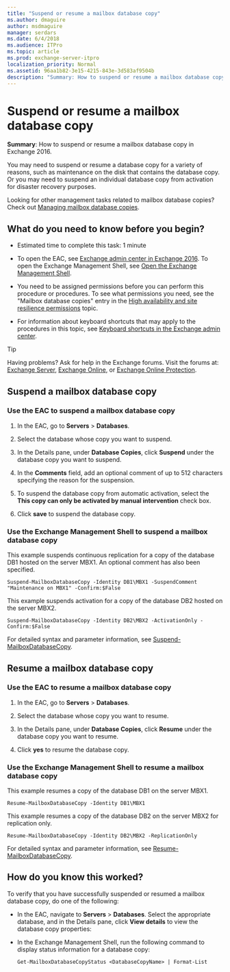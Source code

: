 ```yaml
---
title: "Suspend or resume a mailbox database copy"
ms.author: dmaguire
author: msdmaguire
manager: serdars
ms.date: 6/4/2018
ms.audience: ITPro
ms.topic: article
ms.prod: exchange-server-itpro
localization_priority: Normal
ms.assetid: 96aa1b82-3e15-4215-843e-3d583af9504b
description: "Summary: How to suspend or resume a mailbox database copy in Exchange 2016."
---
```


# Suspend or resume a mailbox database copy

 **Summary**: How to suspend or resume a mailbox database copy in Exchange 2016.
  
You may need to suspend or resume a database copy for a variety of reasons, such as maintenance on the disk that contains the database copy. Or you may need to suspend an individual database copy from activation for disaster recovery purposes.
  
Looking for other management tasks related to mailbox database copies? Check out [Managing mailbox database copies](http://technet.microsoft.com/library/06df16b4-f209-4d3a-8c68-0805c745f9b2.aspx).
  
## What do you need to know before you begin?

- Estimated time to complete this task: 1 minute
    
- To open the EAC, see [Exchange admin center in Exchange 2016](../../architecture/client-access/exchange-admin-center.md). To open the Exchange Management Shell, see [Open the Exchange Management Shell](http://technet.microsoft.com/library/63976059-25f8-4b4f-b597-633e78b803c0.aspx).
    
- You need to be assigned permissions before you can perform this procedure or procedures. To see what permissions you need, see the "Mailbox database copies" entry in the [High availability and site resilience permissions](../../permissions/feature-permissions/ha-permissions.md) topic. 
    
- For information about keyboard shortcuts that may apply to the procedures in this topic, see [Keyboard shortcuts in the Exchange admin center](../../about-documentation/exchange-admin-center-keyboard-shortcuts.md).
    
> [!TIP]
> Having problems? Ask for help in the Exchange forums. Visit the forums at: [Exchange Server](https://go.microsoft.com/fwlink/p/?linkId=60612), [Exchange Online](https://go.microsoft.com/fwlink/p/?linkId=267542), or [Exchange Online Protection](https://go.microsoft.com/fwlink/p/?linkId=285351). 
  
## Suspend a mailbox database copy

### Use the EAC to suspend a mailbox database copy

1. In the EAC, go to **Servers** \> **Databases**.
    
2. Select the database whose copy you want to suspend.
    
3. In the Details pane, under **Database Copies**, click **Suspend** under the database copy you want to suspend. 
    
4. In the **Comments** field, add an optional comment of up to 512 characters specifying the reason for the suspension. 
    
5. To suspend the database copy from automatic activation, select the **This copy can only be activated by manual intervention** check box. 
    
6. Click **save** to suspend the database copy. 
    
### Use the Exchange Management Shell to suspend a mailbox database copy

This example suspends continuous replication for a copy of the database DB1 hosted on the server MBX1. An optional comment has also been specified.
  
```
Suspend-MailboxDatabaseCopy -Identity DB1\MBX1 -SuspendComment "Maintenance on MBX1" -Confirm:$False
```

This example suspends activation for a copy of the database DB2 hosted on the server MBX2.
  
```
Suspend-MailboxDatabaseCopy -Identity DB2\MBX2 -ActivationOnly -Confirm:$False
```

For detailed syntax and parameter information, see [Suspend-MailboxDatabaseCopy](http://technet.microsoft.com/library/b6e03402-706e-40c6-b392-92e3da21b5c0.aspx).
  
## Resume a mailbox database copy

### Use the EAC to resume a mailbox database copy

1. In the EAC, go to **Servers** \> **Databases**.
    
2. Select the database whose copy you want to resume.
    
3. In the Details pane, under **Database Copies**, click **Resume** under the database copy you want to resume. 
    
4. Click **yes** to resume the database copy. 
    
### Use the Exchange Management Shell to resume a mailbox database copy
<a name="UseShellResume"> </a>

This example resumes a copy of the database DB1 on the server MBX1.
  
```
Resume-MailboxDatabaseCopy -Identity DB1\MBX1
```

This example resumes a copy of the database DB2 on the server MBX2 for replication only.
  
```
Resume-MailboxDatabaseCopy -Identity DB2\MBX2 -ReplicationOnly
```

For detailed syntax and parameter information, see [Resume-MailboxDatabaseCopy](http://technet.microsoft.com/library/3d90b006-9914-415b-9a1f-730bd91c8548.aspx).
  
## How do you know this worked?

To verify that you have successfully suspended or resumed a mailbox database copy, do one of the following:
  
- In the EAC, navigate to **Servers** \> **Databases**. Select the appropriate database, and in the Details pane, click **View details** to view the database copy properties: 
    
- In the Exchange Management Shell, run the following command to display status information for a database copy:
    
  ```
  Get-MailboxDatabaseCopyStatus <DatabaseCopyName> | Format-List
  ```


